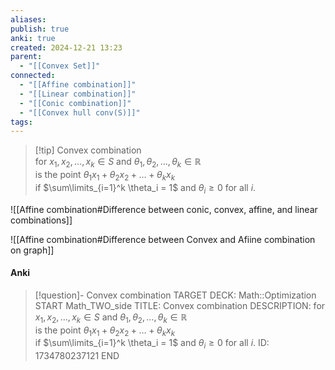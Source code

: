 ```yaml
---
aliases: 
publish: true
anki: true
created: 2024-12-21 13:23
parent:
  - "[[Convex Set]]"
connected:
  - "[[Affine combination]]"
  - "[[Linear combination]]"
  - "[[Conic combination]]"
  - "[[Convex hull conv(S)]]"
tags:
---
```


> [!tip] Convex combination  
for $x_1, x_2, \ldots, x_k \in S$ and $\theta_1, \theta_2, \ldots, \theta_k \in \mathbb{R}$  
is the point $\theta_1 x_1 + \theta_2 x_2 + \ldots + \theta_k x_k$  
if $\sum\limits_{i=1}^k \theta_i = 1$ and $\theta_i \geq 0$ for all $i$.


![[Affine combination#Difference between conic, convex, affine, and linear combinations]]

![[Affine combination#Difference between Convex and Afiine combination on graph]]

#### Anki
> [!question]- Convex combination
TARGET DECK: Math::Optimization
START
Math_TWO_side
TITLE: Convex combination
DESCRIPTION: for $x_1, x_2, \ldots, x_k \in S$ and $\theta_1, \theta_2, \ldots, \theta_k \in \mathbb{R}$  
is the point $\theta_1 x_1 + \theta_2 x_2 + \ldots + \theta_k x_k$  
if $\sum\limits_{i=1}^k \theta_i = 1$ and $\theta_i \geq 0$ for all $i$.
ID: 1734780237121
END